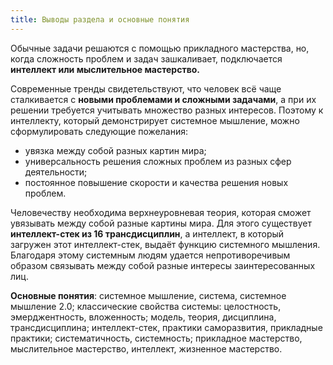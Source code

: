 ```yaml
---
title: Выводы раздела и основные понятия
---
```


Обычные задачи решаются с помощью прикладного мастерства, но, когда
сложность проблем и задач зашкаливает, подключается **интеллект или
мыслительное мастерство.**

Современные тренды свидетельствуют, что человек всё чаще сталкивается с
**новыми проблемами и сложными задачами**, а при их решении требуется
учитывать множество разных интересов. Поэтому к интеллекту, который
демонстрирует системное мышление, можно сформулировать следующие
пожелания:

-   увязка между собой разных картин мира;
-   универсальность решения сложных проблем из разных сфер деятельности;
-   постоянное повышение скорости и качества решения новых проблем.

Человечеству необходима верхнеуровневая теория, которая сможет увязывать
между собой разные картины мира. Для этого существует **интеллект-стек
из 16 трансдисциплин**, а интеллект, в который загружен этот
интеллект-стек, выдаёт функцию системного мышления. Благодаря этому
системным людям удается непротиворечивым образом связывать между собой
разные интересы заинтересованных лиц.

**Основные понятия**: системное мышление, система, системное мышление
2.0; классические свойства системы: целостность, эмерджентность,
вложенность; модель, теория, дисциплина, трансдисциплина;
интеллект-стек, практики саморазвития, прикладные практики;
систематичность, системность; прикладное мастерство, мыслительное
мастерство, интеллект, жизненное мастерство.

